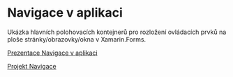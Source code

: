 # Navigace v aplikaci

Ukázka hlavních polohovacích kontejnerů pro rozložení ovládacích prvků na ploše stránky/obrazovky/okna v Xamarin.Forms.

<!--- [![Navigace v aplikaci](https://img.youtube.com/vi/VvrViTDniKw/0.jpg)](https://www.youtube.com/watch?v=VvrViTDniKw) -->

[Prezentace Navigace v aplikaci](https://github.com/PetrVobornik/prednasky/blob/master/Xamarin.Forms/03-Navigace/navigace.ppsx?raw=true)

[Projekt Navigace](https://github.com/PetrVobornik/prednasky/tree/master/Xamarin.Forms/03-Navigace/Navigace)

